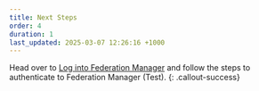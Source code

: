 ```yaml
---
title: Next Steps
order: 4
duration: 1
last_updated: 2025-03-07 12:26:16 +1000
---
```




Head over to [Log into Federation Manager](/log-into-federation-manager/01-overview) and follow the steps to authenticate to Federation Manager (Test).
{: .callout-success}